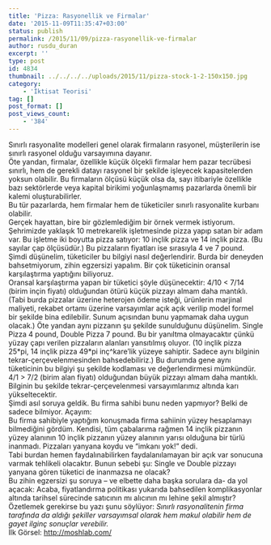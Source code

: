 ```yaml
---
title: 'Pizza: Rasyonellik ve Firmalar'
date: '2015-11-09T11:35:47+03:00'
status: publish
permalink: /2015/11/09/pizza-rasyonellik-ve-firmalar
author: rusdu_duran
excerpt: ''
type: post
id: 4834
thumbnail: ../../../../uploads/2015/11/pizza-stock-1-2-150x150.jpg
category:
    - 'İktisat Teorisi'
tag: []
post_format: []
post_views_count:
    - '384'
---
```

Sınırlı rasyonalite modelleri genel olarak firmaların rasyonel, müşterilerin ise sınırlı rasyonel olduğu varsayımına dayanır.  
Öte yandan, firmalar, özellikle küçük ölçekli firmalar hem pazar tecrübesi sınırlı, hem de gerekli datayı rasyonel bir şekilde işleyecek kapasitelerden yoksun olabilir. Bu firmaların ölçüsü küçük olsa da, sayı itibariyle özellikle bazı sektörlerde veya kapital birikimi yoğunlaşmamış pazarlarda önemli bir kalemi oluşturabilirler.  
Bu tür pazarlarda, hem firmalar hem de tüketiciler sınırlı rasyonalite kurbanı olabilir.  
Gerçek hayattan, bire bir gözlemlediğim bir örnek vermek istiyorum.  
Şehrimizde yaklaşık 10 metrekarelik işletmesinde pizza yapıp satan bir adam var. Bu işletme iki boyutta pizza satıyor: 10 inçlik pizza ve 14 inçlik pizza. (Bu sayılar çap ölçüsüdür.) Bu pizzaların fiyatları ise sırasıyla 4 ve 7 pound.  
Şimdi düşünelim, tüketiciler bu bilgiyi nasıl değerlendirir. Burda bir deneyden bahsetmiyorum, zihin egzersizi yapalım. Bir çok tüketicinin oransal karşılaştırma yaptığını biliyoruz.  
Oransal karşılaştırma yapan bir tüketici şöyle düşünecektir: 4/10 &lt; 7/14 (birim inçin fiyatı) olduğundan ötürü küçük pizzayı almam daha mantıklı. (Tabi burda pizzalar üzerine heterojen ödeme isteği, ürünlerin marjinal maliyeti, rekabet ortamı üzerine varsayımlar açık açık verilip model formel bir şekilde bina edilebilir. Sunum açısından bunu yapmamak daha uygun olacak.) Öte yandan aynı pizzanın şu şekilde sunulduğunu düşünelim. Single Pizza 4 pound, Double Pizza 7 pound. Bu bir yanıltma olmayacaktır çünkü yüzay çapı verilen pizzaların alanları yansıtılmış oluyor. (10 inçlik pizza 25\*pi, 14 inçlik pizza 49\*pi inç^kare’lik yüzeye sahiptir. Sadece aynı bilginin tekrar-çerçevelenmesinden bahsedebiliriz.) Bu durumda gene aynı tüketicinin bu bilgiyi şu şekilde kodlaması ve değerlendirmesi mümkündür. 4/1 &gt; 7/2 (birim alan fiyatı) olduğundan büyük pizzayı almam daha mantıklı.  
Bilginin bu şekilde tekrar-çerçevelenmesi varsayımlarımız altında karı yükseltecektir.  
Şimdi asıl soruya geldik. Bu firma sahibi bunu neden yapmıyor? Belki de sadece bilmiyor. Açayım:  
Bu firma sahibiyle yaptığım konuşmada firma sahiinin yüzey hesaplamayı bilmediğini gördüm. Kendisi, tüm çabalarıma rağmen 14 inçlik pizzanın yüzey alanının 10 inçlik pizzanın yüzey alanının yarısı olduğuna bir türlü inanmadı. Pizzaları yanyana koydu ve “imkanı yok!” dedi.  
Tabi burdan hemen faydalınabilirken faydalanılamayan bir açık var sonucuna varmak tehlikeli olacaktır. Bunun sebebi şu: Single ve Double pizzayı yanyana gören tüketici de inanmazsa ne olacak?  
Bu zihin egzersizi şu soruya – ve elbette daha başka sorulara da- da yol açacak: Acaba, fiyatlandırma politikası yukarıda bahsedilen komplikasyonlar altında tarihsel sürecinde satıcının mı alıcının mı lehine şekil almıştır?  
Özetlemek gerekirse bu yazı şunu söylüyor: *Sınırlı rasyonalitenin firma tarafında da aldığı şekiller varsayımsal olarak hem makul olabilir hem de gayet ilginç sonuçlar verebilir.*  
İlk Görsel: http://moshlab.com/